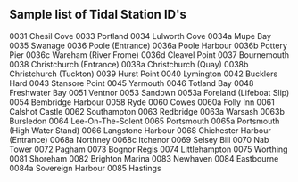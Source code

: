 ## Sample list of Tidal Station ID's
0031	Chesil Cove
0033	Portland
0034	Lulworth Cove
0034a	Mupe Bay
0035	Swanage
0036	Poole (Entrance)
0036a	Poole Harbour
0036b	Pottery Pier
0036c	Wareham (River Frome)
0036d	Cleavel Point
0037	Bournemouth
0038	Christchurch (Entrance)
0038a	Christchurch (Quay)
0038b	Christchurch (Tuckton)
0039	Hurst Point
0040	Lymington
0042	Bucklers Hard
0043	Stansore Point
0045	Yarmouth
0046	Totland Bay
0048	Freshwater Bay
0051	Ventnor
0053	Sandown
0053a	Foreland (Lifeboat Slip)
0054	Bembridge Harbour
0058	Ryde
0060	Cowes
0060a	Folly Inn
0061	Calshot Castle
0062	Southampton
0063	Redbridge
0063a	Warsash
0063b	Bursledon
0064	Lee-On-The-Solent
0065	Portsmouth
0065a	Portsmouth (High Water Stand)
0066	Langstone Harbour
0068	Chichester Harbour (Entrance)
0068a	Northney
0068c	Itchenor
0069	Selsey Bill
0070	Nab Tower
0072	Pagham
0073	Bognor Regis
0074	Littlehampton
0075	Worthing
0081	Shoreham
0082	Brighton Marina
0083	Newhaven
0084	Eastbourne
0084a	Sovereign Harbour
0085	Hastings
	
	
	
	
	
	
	
